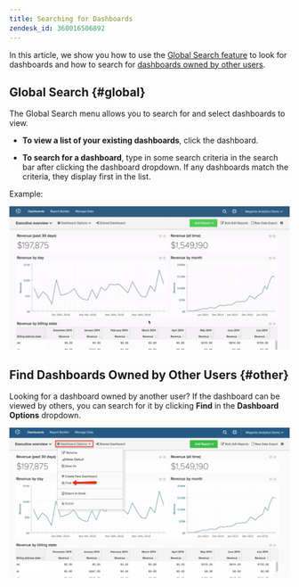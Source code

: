 ```yaml
---
title: Searching for Dashboards
zendesk_id: 360016506892
---
```


In this article, we show you how to use the [Global Search feature](../#global) to look for dashboards and how to search for [dashboards owned by other users](../#other).

## Global Search {#global}

The Global Search menu allows you to search for and select dashboards to view.

* **To view a list of your existing dashboards**, click the dashboard.

* **To search for a dashboard**, type in some search criteria in the search bar after clicking the dashboard dropdown. If any dashboards match the criteria, they display first in the list.

Example:

![dashboard global search](../../assets/7.1.gif)

## Find Dashboards Owned by Other Users {#other}

Looking for a dashboard owned by another user? If the dashboard can be viewed by others, you can search for it by clicking **Find** in the **Dashboard Options** dropdown.

![find dashboards](../../assets/7.2.png)
